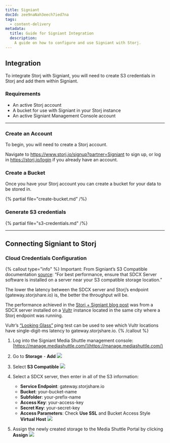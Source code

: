 ```yaml
---
title: Signiant
docId: zee9naNah3eech7ied7na
tags:
  - content-delivery
metadata:
  title: Guide for Signiant Integration
  description:
    A guide on how to configure and use Signiant with Storj.
---
```


## Integration

To integrate Storj with Signiant, you will need to create S3 credentials in Storj and add them within Signiant.

### Requirements

- An active Storj account
- A bucket for use with Signiant in your Storj instance
- An active Signiant Management Console account

---

### Create an Account

To begin, you will need to create a Storj account.

Navigate to <https://www.storj.io/signup?partner=Signiant> to sign up, or log in <https://storj.io/login> if you already have an account.

### Create a Bucket

Once you have your Storj account you can create a bucket for your data to be stored in.

{% partial file="create-bucket.md" /%}

### Generate S3 credentials

{% partial file="s3-credentials.md" /%}

---

## Connecting Signiant to Storj

### Cloud Credentials Configuration


{% callout type="info"  %}
Important: 
From Signiant’s S3 Compatible documentation [source](https://help.signiant.com/media-shuttle/account-administration/storage/cloud-storage/s3-compatible-storage#adding-s3-compatible-storage): 
“For best performance, ensure that SDCX Server software is installed on a server near your S3 compatible storage location.”  

The lower the latency between the SDCX server and Storj’s endpoint (gateway.storjshare.io) is, the better the throughput will be.  

The performance achieved in the [Storj + Signiant blog post](https://www.storj.io/blog/signiant-performance-testing-achieves-multi-gigabit-transfers-on-storj) 
was from a SDCX server installed on a [Vultr](https://www.vultr.com/) instance located in the same city where a Storj endpoint was running.  

Vultr’s [“Looking Glass”](https://lax-ca-us-ping.vultr.com/) ping test can be used to see which Vultr locations have single-digit-ms latency to gateway.storjshare.io.
{% /callout %}


1. Log into the Signiant Media Shuttle management console: [https://manage.mediashuttle.com/](https://manage.mediashuttle.com/)

1. Go to **Storage** - **Add**
![](https://link.us1.storjshare.io/raw/jua7rls6hkx5556qfcmhrqed2tfa/docs/images/signiant/signiant-image3.png)

1. Select **S3 Compatible**
![](https://link.us1.storjshare.io/raw/jua7rls6hkx5556qfcmhrqed2tfa/docs/images/signiant/signiant-image1.png)


1. Select a SDCX server, then enter in all of the S3 information:
   - **Service Endpoint**: gateway.storjshare.io
   - **Bucket**: your-bucket-name
   - **Subfolder**: your-prefix-name
   - **Access Key**: your-access-key
   - **Secret Key**: your-secret-key
   - **Access Parameters**: Check **Use SSL** and Bucket Access Style **Virtual Host**
![](https://link.us1.storjshare.io/raw/jua7rls6hkx5556qfcmhrqed2tfa/docs/images/signiant/signiant-image4.png)

1. Assign the newly created storage to the Media Shuttle Portal by clicking **Assign**
![](https://link.us1.storjshare.io/raw/jua7rls6hkx5556qfcmhrqed2tfa/docs/images/signiant/signiant-image2.png)
